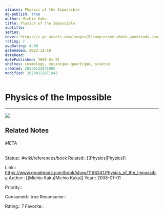 ```yaml
---
aliases: Physics of the Impossible
dg-publish: true
author: Michio Kaku
title: Physics of the Impossible
subtitle: 
series: 
cover: https://i.gr-assets.com/images/S/compressed.photo.goodreads.com/books/1320469147l/1168341.jpg
rating: 7
avgRating: 4.08
dateAdded: 2022-12-18
dateRead: 
datePublished: 2008-01-01
shelves: cosmology, mecanique-quantique, science
created: 20230122071906
modified: 20230122071942
---
```

# Physics of the Impossible
---
![](https://i.gr-assets.com/images/S/compressed.photo.goodreads.com/books/1320469147l/1168341.jpg)

## Related Notes




###### META
Status:: #wiki/references/book
Related:: [[Physics\|Physics]]

Link:: https://www.goodreads.com/book/show/1168341.Physics_of_the_Impossible
Author:: [[Michio Kaku\|Michio Kaku]]
Year:: 2008-01-01

Priority:: 

Consumed:: true
Reconsume:: 

Rating:: 7
Favorite:: 
